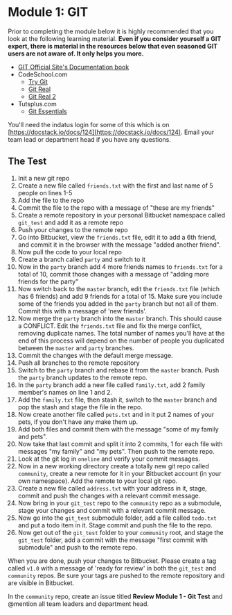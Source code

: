 # Module 1: GIT

Prior to completing the module below it is highly recommended that you look at the following learning material.  **Even if you consider yourself a GIT expert, there is material in the resources below that even seasoned GIT users are not aware of.  It only helps you more.**

* [GIT Official Site's Documentation book](http://git-scm.com/book)
* CodeSchool.com
  * [Try Git](http://www.codeschool.com/courses/try-git)
  * [Git Real](http://www.codeschool.com/courses/git-real)
  * [Git Real 2](http://www.codeschool.com/courses/git-real-2)
* Tutsplus.com
  * [Git Essentials](https://tutsplus.com/course/git-essentials)

You'll need the indatus login for some of this which is on [https://docstack.io/docs/124](https://docstack.io/docs/124).  Email your team lead or department head if you have any questions.


## The Test

1.  Init a new git repo
2.  Create a new file called `friends.txt` with the first and last name of 5 people on lines 1-5
3.  Add the file to the repo
4.  Commit the file to the repo with a message of "these are my friends"
5.  Create a remote repository in your personal Bitbucket namespace called `git_test` and add it as a remote repo
6.  Push your changes to the remote repo
7.  Go into Bitbucket, view the `friends.txt` file, edit it to add a 6th friend, and commit it in the browser with the message "added another friend".
8.  Now pull the code to your local repo
9.  Create a branch called `party` and switch to it
10. Now in the `party` branch add 4 more friends names to `friends.txt` for a total of 10, commit those changes with a message of "adding more friends for the party"
11. Now switch back to the `master` branch, edit the `friends.txt` file (which has 6 friends) and add 9 friends for a total of 15. Make sure you include some of the friends you added in the `party` branch but not all of them.  Commit this with a message of 'new friends'.
12. Now merge the `party` branch into the `master` branch.  This should cause a CONFLICT.  Edit the `friends.txt` file and fix the merge conflict, removing duplicate names.  The total number of names you'll have at the end of this process will depend on the number of people you duplicated between the `master` and `party` branches.
13. Commit the changes with the default merge message.
14. Push all branches to the remote repository
15. Switch to the `party` branch and rebase it from the `master` branch.  Push the `party` branch updates to the remote repo.
16. In the `party` branch add a new file called `family.txt`, add 2 family member's names on line 1 and 2.
17. Add the `family.txt` file, then stash it, switch to the `master` branch and pop the stash and stage the file in the repo.
18. Now create another file called `pets.txt` and in it put 2 names of your pets, if you don't have any make them up.
19. Add both files and commit them with the message "some of my family and pets".
20. Now take that last commit and split it into 2 commits, 1 for each file with messages "my family" and "my pets".  Then push to the remote repo.
21. Look at the git log in `oneline` and verify your commit messages.
22. Now in a new working directory create a totally new git repo called `community`, create a new remote for it in your Bitbucket account (in your own namespace). Add the remote to your local git repo.
23. Create a new file called `address.txt` with your address in it, stage, commit and push the changes with a relevant commit message.
24. Now bring in your `git_test` repo to the `community` repo as a submodule, stage your changes and commit with a relevant commit message.
25. Now go into the `git_test` submodule folder, add a file called `todo.txt` and put a todo item in it.  Stage commit and push the file to the repo.
26. Now get out of the `git_test` folder to your `community` root, and stage the `git_test` folder, add a commit with the message "first commit with submodule" and push to the remote repo.

When you are done, push your changes to Bitbucket.  Please create a tag called `v1.0` with a message of 'ready for review' in both the `git_test` and `community` repos.  Be sure your tags are pushed to the remote repository and are visible in Bitbucket.

In the `community` repo, create an issue titled **Review Module 1 - Git Test** and @mention all team leaders and department head.